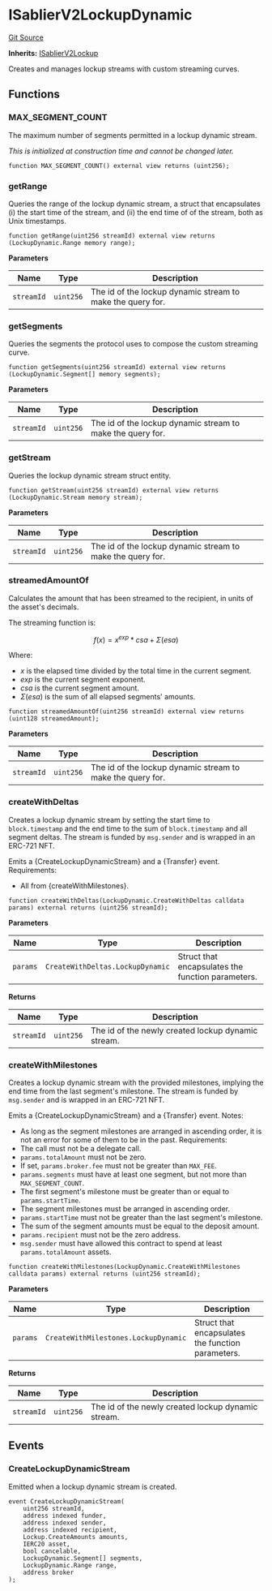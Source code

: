 # ISablierV2LockupDynamic

[Git Source](https://github.com/sablierhq/v2-core/blob/e69c450f9b8808e324f31933450818ca28d0800b/docs/contracts/v2/reference/core/interfaces)

**Inherits:** [ISablierV2Lockup](/docs/contracts/v2/reference/core/interfaces/interface.ISablierV2Lockup.md)

Creates and manages lockup streams with custom streaming curves.

## Functions

### MAX_SEGMENT_COUNT

The maximum number of segments permitted in a lockup dynamic stream.

_This is initialized at construction time and cannot be changed later._

```solidity
function MAX_SEGMENT_COUNT() external view returns (uint256);
```

### getRange

Queries the range of the lockup dynamic stream, a struct that encapsulates (i) the start time of the stream, and (ii)
the end time of of the stream, both as Unix timestamps.

```solidity
function getRange(uint256 streamId) external view returns (LockupDynamic.Range memory range);
```

**Parameters**

| Name       | Type      | Description                                                |
| ---------- | --------- | ---------------------------------------------------------- |
| `streamId` | `uint256` | The id of the lockup dynamic stream to make the query for. |

### getSegments

Queries the segments the protocol uses to compose the custom streaming curve.

```solidity
function getSegments(uint256 streamId) external view returns (LockupDynamic.Segment[] memory segments);
```

**Parameters**

| Name       | Type      | Description                                                |
| ---------- | --------- | ---------------------------------------------------------- |
| `streamId` | `uint256` | The id of the lockup dynamic stream to make the query for. |

### getStream

Queries the lockup dynamic stream struct entity.

```solidity
function getStream(uint256 streamId) external view returns (LockupDynamic.Stream memory stream);
```

**Parameters**

| Name       | Type      | Description                                                |
| ---------- | --------- | ---------------------------------------------------------- |
| `streamId` | `uint256` | The id of the lockup dynamic stream to make the query for. |

### streamedAmountOf

Calculates the amount that has been streamed to the recipient, in units of the asset's decimals.

The streaming function is:

$$
f(x) = x^{exp} * csa + \Sigma(esa)
$$

Where:

- $x$ is the elapsed time divided by the total time in the current segment.
- $exp$ is the current segment exponent.
- $csa$ is the current segment amount.
- $\Sigma(esa)$ is the sum of all elapsed segments' amounts.

```solidity
function streamedAmountOf(uint256 streamId) external view returns (uint128 streamedAmount);
```

**Parameters**

| Name       | Type      | Description                                                |
| ---------- | --------- | ---------------------------------------------------------- |
| `streamId` | `uint256` | The id of the lockup dynamic stream to make the query for. |

### createWithDeltas

Creates a lockup dynamic stream by setting the start time to `block.timestamp` and the end time to the sum of
`block.timestamp` and all segment deltas. The stream is funded by `msg.sender` and is wrapped in an ERC-721 NFT.

Emits a {CreateLockupDynamicStream} and a {Transfer} event. Requirements:

- All from {createWithMilestones}.

```solidity
function createWithDeltas(LockupDynamic.CreateWithDeltas calldata params) external returns (uint256 streamId);
```

**Parameters**

| Name     | Type                             | Description                                       |
| -------- | -------------------------------- | ------------------------------------------------- |
| `params` | `CreateWithDeltas.LockupDynamic` | Struct that encapsulates the function parameters. |

**Returns**

| Name       | Type      | Description                                        |
| ---------- | --------- | -------------------------------------------------- |
| `streamId` | `uint256` | The id of the newly created lockup dynamic stream. |

### createWithMilestones

Creates a lockup dynamic stream with the provided milestones, implying the end time from the last segment's milestone.
The stream is funded by `msg.sender` and is wrapped in an ERC-721 NFT.

Emits a {CreateLockupDynamicStream} and a {Transfer} event. Notes:

- As long as the segment milestones are arranged in ascending order, it is not an error for some of them to be in the
  past. Requirements:
- The call must not be a delegate call.
- `params.totalAmount` must not be zero.
- If set, `params.broker.fee` must not be greater than `MAX_FEE`.
- `params.segments` must have at least one segment, but not more than `MAX_SEGMENT_COUNT`.
- The first segment's milestone must be greater than or equal to `params.startTime`.
- The segment milestones must be arranged in ascending order.
- `params.startTime` must not be greater than the last segment's milestone.
- The sum of the segment amounts must be equal to the deposit amount.
- `params.recipient` must not be the zero address.
- `msg.sender` must have allowed this contract to spend at least `params.totalAmount` assets.

```solidity
function createWithMilestones(LockupDynamic.CreateWithMilestones calldata params) external returns (uint256 streamId);
```

**Parameters**

| Name     | Type                                 | Description                                       |
| -------- | ------------------------------------ | ------------------------------------------------- |
| `params` | `CreateWithMilestones.LockupDynamic` | Struct that encapsulates the function parameters. |

**Returns**

| Name       | Type      | Description                                        |
| ---------- | --------- | -------------------------------------------------- |
| `streamId` | `uint256` | The id of the newly created lockup dynamic stream. |

## Events

### CreateLockupDynamicStream

Emitted when a lockup dynamic stream is created.

```solidity
event CreateLockupDynamicStream(
    uint256 streamId,
    address indexed funder,
    address indexed sender,
    address indexed recipient,
    Lockup.CreateAmounts amounts,
    IERC20 asset,
    bool cancelable,
    LockupDynamic.Segment[] segments,
    LockupDynamic.Range range,
    address broker
);
```
